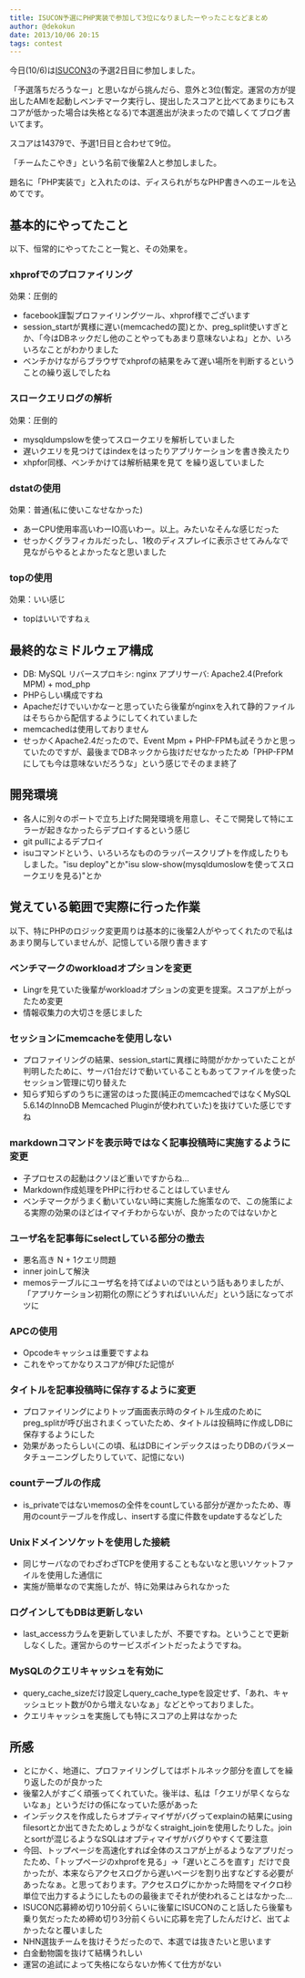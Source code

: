 ```yaml
---
title: ISUCON予選にPHP実装で参加して3位になりましたーやったことなどまとめ
author: @dekokun
date: 2013/10/06 20:15
tags: contest
---
```


今日(10/6)は[ISUCON3](http://isucon.net/)の予選2日目に参加しました。

「予選落ちだろうなー」と思いながら挑んだら、意外と3位(暫定。運営の方が提出したAMIを起動しベンチマーク実行し、提出したスコアと比べてあまりにもスコアが低かった場合は失格となる)で本選進出が決まったので嬉しくてブログ書いてます。

スコアは14379で、予選1日目と合わせて9位。

「チームたこやき」という名前で後輩2人と参加しました。

題名に「PHP実装で」と入れたのは、ディスられがちなPHP書きへのエールを込めてです。

## 基本的にやってたこと

以下、恒常的にやってたこと一覧と、その効果を。

### xhprofでのプロファイリング

効果：圧倒的

- facebook謹製プロファイリングツール、xhprof様でございます
- session_startが異様に遅い(memcachedの罠)とか、preg_split使いすぎとか、「今はDBネックだし他のことやってもあまり意味ないよね」とか、いろいろなことがわかりました
- ベンチかけながらブラウザでxhprofの結果をみて遅い場所を判断するということの繰り返しでしたね

### スロークエリログの解析

効果：圧倒的

- mysqldumpslowを使ってスロークエリを解析していました
- 遅いクエリを見つけてはindexをはったりアプリケーションを書き換えたり
- xhpfor同様、ベンチかけては解析結果を見て を繰り返していました

### dstatの使用

効果：普通(私に使いこなせなかった)

- あーCPU使用率高いわーIO高いわー。以上。みたいなそんな感じだった
- せっかくグラフィカルだったし、1枚のディスプレイに表示させてみんなで見ながらやるとよかったなと思いました

### topの使用

効果：いい感じ

- topはいいですねぇ

## 最終的なミドルウェア構成

- DB: MySQL リバースプロキシ: nginx アプリサーバ: Apache2.4(Prefork MPM) + mod_php
- PHPらしい構成ですね
- Apacheだけでいいかなーと思っていたら後輩がnginxを入れて静的ファイルはそちらから配信するようにしてくれていました
- memcachedは使用しておりません
- せっかくApache2.4だったので、Event Mpm + PHP-FPMも試そうかと思っていたのですが、最後までDBネックから抜けだせなかったため「PHP-FPMにしても今は意味ないだろうな」という感じでそのまま終了

## 開発環境

- 各人に別々のポートで立ち上げた開発環境を用意し、そこで開発して特にエラーが起きなかったらデプロイするという感じ
- git pullによるデプロイ
- isuコマンドという、いろいろなもののラッパースクリプトを作成したりもしました。"isu deploy"とか"isu slow-show(mysqldumoslowを使ってスロークエリを見る)"とか

## 覚えている範囲で実際に行った作業

以下、特にPHPのロジック変更周りは基本的に後輩2人がやってくれたので私はあまり関与していませんが、記憶している限り書きます

### ベンチマークのworkloadオプションを変更

- Lingrを見ていた後輩がworkloadオプションの変更を提案。スコアが上がったため変更
- 情報収集力の大切さを感じました

### セッションにmemcacheを使用しない

- プロファイリングの結果、session_startに異様に時間がかかっていたことが判明したために、サーバ1台だけで動いていることもあってファイルを使ったセッション管理に切り替えた
- 知らず知らずのうちに運営のはった罠(純正のmemcachedではなくMySQL 5.6.14のInnoDB Memcached Pluginが使われていた)を抜けていた感じですね

### markdownコマンドを表示時ではなく記事投稿時に実施するように変更

- 子プロセスの起動はクソほど重いですからね…
- Markdown作成処理をPHPに行わせることはしていません
- ベンチマークがうまく動いていない時に実施した施策なので、この施策による実際の効果のほどはイマイチわからないが、良かったのではないかと

### ユーザ名を記事毎にselectしている部分の撤去

- 悪名高き N + 1クエリ問題
- inner joinして解決
- memosテーブルにユーザ名を持てばよいのではという話もありましたが、「アプリケーション初期化の際にどうすればいいんだ」という話になってボツに

### APCの使用

- Opcodeキャッシュは重要ですよね
- これをやってかなりスコアが伸びた記憶が

### タイトルを記事投稿時に保存するように変更

- プロファイリングによりトップ画面表示時のタイトル生成のためにpreg_splitが呼び出されまくっていたため、タイトルは投稿時に作成しDBに保存するようにした
- 効果があったらしい(この頃、私はDBにインデックスはったりDBのパラメータチューニングしたりしていて、記憶にない)

### countテーブルの作成

- is_privateではないmemosの全件をcountしている部分が遅かったため、専用のcountテーブルを作成し、insertする度に件数をupdateするなどした

### Unixドメインソケットを使用した接続

- 同じサーバなのでわざわざTCPを使用することもないなと思いソケットファイルを使用した通信に
- 実施が簡単なので実施したが、特に効果はみられなかった

### ログインしてもDBは更新しない

- last_accessカラムを更新していましたが、不要ですね。ということで更新しなくした。運営からのサービスポイントだったようですね。

### MySQLのクエリキャッシュを有効に

- query_cache_sizeだけ設定しquery_cache_typeを設定せず、「あれ、キャッシュヒット数が0から増えないなぁ」などとやっておりました。
- クエリキャッシュを実施しても特にスコアの上昇はなかった

## 所感

- とにかく、地道に、プロファイリングしてはボトルネック部分を直してを繰り返したのが良かった
- 後輩2人がすごく頑張ってくれていた。後半は、私は「クエリが早くならないなぁ」というだけの係になっていた感があった
- インデックスを作成したらオプティマイザがバグってexplainの結果にusing filesortとか出てきたためしょうがなくstraight_joinを使用したりした。joinとsortが混じるようなSQLはオプティマイザがバグりやすくて要注意
- 今回、トップページを高速化すれば全体のスコアが上がるようなアプリだったため、「トップページのxhprofを見る」->「遅いところを直す」だけで良かったが、本来ならアクセスログから遅いページを割り出すなどする必要があったなぁ。と思っております。アクセスログにかかった時間をマイクロ秒単位で出力するようにしたものの最後までそれが使われることはなかった…
- ISUCON応募締め切り10分前くらいに後輩にISUCONのこと話したら後輩も乗り気だったため締め切り3分前くらいに応募を完了したんだけど、出てよかったなと覆いました
- NHN選抜チームを抜けそうだったので、本選では抜きたいと思います
- 白金動物園を抜けて結構うれしい
- 運営の追試によって失格にならないか怖くて仕方がない

